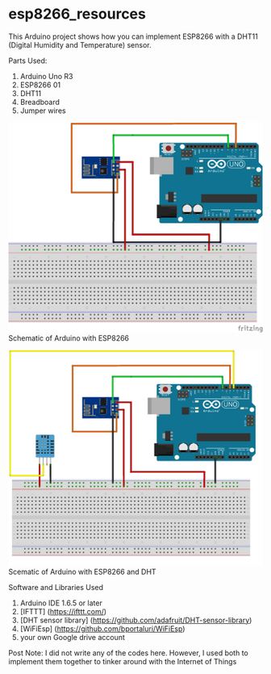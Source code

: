 # esp8266_resources
This Arduino project shows how you can implement ESP8266 with a DHT11 (Digital Humidity and Temperature) sensor. 

Parts Used:  
1. Arduino Uno R3  
2. ESP8266 01  
3. DHT11  
4. Breadboard  
5. Jumper wires  

![Screen](ESP8266_only_bb.png)
Schematic of Arduino with ESP8266

![Screen](ESP8266_with_DHT.png)
Scematic of Arduino with ESP8266 and DHT

Software and Libraries Used  
1. Arduino IDE 1.6.5 or later  
2. [IFTTT] (https://ifttt.com/)  
3. [DHT sensor library] (https://github.com/adafruit/DHT-sensor-library)  
4. [WiFiEsp] (https://github.com/bportaluri/WiFiEsp)  
5. your own Google drive account  

Post Note: I did not write any of the codes here. However, I used both to implement them together to tinker around with the Internet of Things 
